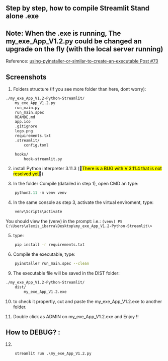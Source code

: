 ﻿## Step by step, how to compile Streamlit Stand alone .exe
## Note: When the .exe is running, The my_exe_App_V1.2.py could be changed an upgrade on the fly (with the local server running)

Reference:
[using-pyinstaller-or-similar-to-create-an-executable Post #73](https://discuss.streamlit.io/t/using-pyinstaller-or-similar-to-create-an-executable/902/73)

## Screenshots





1. Folders structure (If you see more folder than here, dont worry): 
```sh
./my_exe_App_V1.2-Python-Streamlit/
    my_exe_App_V1.2.py
    run_main.py
    run_main.spec
    REAMDE.md
    app.ico
    .gitignore
    logo.png
    requirements.txt
    .streamlit/
        config.toml

    hooks/
        hook-streamlit.py
```

2. install Python interpreter 3.11.3  (🚨<mark>There is a BUG with V 3.11.4 that is not resolved yet</mark>🚨)

3. In the folder Compile (datailed in step 1), open CMD an type: 
```py 
    python3.11 -m venv venv
```
4. In the same console as step 3, activate the virtual enviroment, type:
```sh 
    venv\Scripts\activate
```
You should view the (venv) in the prompt: i.e.: ```(venv) PS C:\Users\alexis_ibarra\Desktop\my_exe_App_V1.2-Python-Streamlit\>```

5. type:  
```sh
    pip install -r requirements.txt
```

6. Compile the executable, type:
```sh
    pyinstaller run_main.spec --clean
```
9. The executable file will be saved in the DIST folder: 
```sh
./my_exe_App_V1.2-Python-Streamlit/
    dist/
        my_exe_App_V1.2.exe
```

10. to check it propertly, cut and paste the my_exe_App_V1.2.exe to another folder.

11. Double click as ADMIN on my_exe_App_V1.2.exe and Enjoy !!


## How to DEBUG? : 

12. 
```
    streamlit run .\my_exe_App_V1.2.py
```

